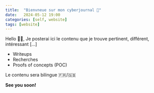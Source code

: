 ```yaml
---
title:  "Bienvneue sur mon cyberjournal 📖"
date:   2024-05-12 19:00
categories: [self, website]
tags: [website]
---
```

Hello 👋🏻,
Je posterai ici le contenu que je trouve pertinent, différent, intéressant [...]

- Writeups
- Recherches
- Proofs of concepts (POC)

Le contenu sera bilingue 🇫🇷/🇬🇧

**See you soon!**
